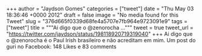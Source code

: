 
+++
author = "Jaydson Gomes"
categories = ["tweet"]
date = "Thu May 03 18:36:46 +0000 2012"
draft = false
image = "No media found for this Tweet"
slug = "376d665f0339d68fe4a5707e7fb964e9723091e9"
tags = ["tweet"]
title = """Ai digo que o @zenorocha ..."""
tweet = true
tweet_url = "https://twitter.com/jaydson/status/198118920719319040"
+++
Ai digo que o @zenorocha é o Paul Irish brasileiro e não acreditam em mim. Um post do guri no Facebook: 148 Likes e 83 comments
